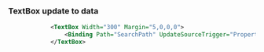 ### TextBox update to data

```xml
            <TextBox Width="300" Margin="5,0,0,0">
                <Binding Path="SearchPath" UpdateSourceTrigger="PropertyChanged" Mode="TwoWay"/>
            </TextBox>

```
